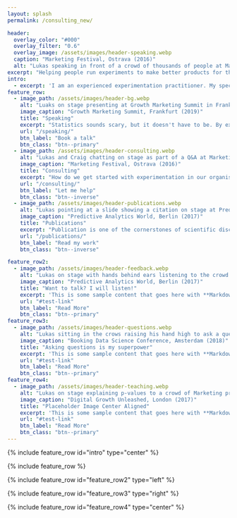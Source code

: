 ```yaml
---
layout: splash
permalink: /consulting_new/

header:
  overlay_color: "#000"
  overlay_filter: "0.6"
  overlay_image: /assets/images/header-speaking.webp
  caption: "Marketing Festival, Ostrava (2016)"
  alt: "Lukas speaking in front of a crowd of thousands of people at Marketing Festival in Ostrava, 2016."
excerpt: "Helping people run experiments to make better products for their customers. I explain science using historical narratives and teach statistics through storytelling."
intro: 
  - excerpt: 'I am an experienced experimentation practitioner. My specialty is designing and building the infrastructure and processes required to start and scale A/B testing to drive business growth.'
feature_row:
  - image_path: /assets/images/header-bg.webp
    alt: "Luaks on stage presenting at Growth Marketing Summit in Frankfurt, 2019"
    image_caption: "Growth Marketing Summit, Frankfurt (2019)"
    title: "Speaking"
    excerpt: "Statistics sounds scary, but it doesn't have to be. By explaining statistical concepts through compelling stories and concrete examples, I make statistics accessible for any audience. Through practical examples and live simulations, I help audiences understand how data can be used to gain valuable insights and support key business decisions."
    url: "/speaking/"
    btn_label: "Book a talk"
    btn_class: "btn--primary"
  - image_path: /assets/images/header-consulting.webp
    alt: "Lukas and Craig chatting on stage as part of a Q&A at Marketing Festival in Ostrava, 2016."
    image_caption: "Marketing Festival, Ostrava (2016)"
    title: "Consulting"
    excerpt: "How do we get started with experimentation in our organisation? How can we scale up A/B testing and increase the maturity of our experimentation program? In short but impactful consultation sessions I help clients avoid common pitfalls and ensure that experimentation takes the right place in their company culture."
    url: "/consulting/"
    btn_label: "Let me help"
    btn_class: "btn--inverse"
  - image_path: /assets/images/header-publications.webp
    alt: "Lukas pointing at a slide showing a citation on stage at Predictive Analytics World in Berlin, 2017."
    image_caption: "Predictive Analytics World, Berlin (2017)"
    title: "Publications"
    excerpt: "Publication is one of the cornerstones of scientific discovery. Writing and sharing is an important part of my contribution to the field of A/B testing. I have co-authored multiple influential academic papers on the topic of online experimentation. A selection of my published work is availabe here. There are also blog posts and videos."
    url: "/publications/"
    btn_label: "Read my work"
    btn_class: "btn--inverse"

feature_row2:
  - image_path: /assets/images/header-feedback.webp
    alt: "Lukas on stage with hands behind ears listening to the crowd at Predictive Analytics World in Berlin, 2017."
    image_caption: "Predictive Analytics World, Berlin (2017)"
    title: "Want to talk? I will listen!"
    excerpt: 'This is some sample content that goes here with **Markdown** formatting. Left aligned with `type="left"`'
    url: "#test-link"
    btn_label: "Read More"
    btn_class: "btn--primary"
feature_row3:
  - image_path: /assets/images/header-questions.webp
    alt: "Lukas sitting in the crows raising his hand high to ask a question at a Booking Data Science Conference in Amsterdam, 2018."
    image_caption: "Booking Data Science Conference, Amsterdam (2018)"
    title: "Asking questions is my superpower"
    excerpt: 'This is some sample content that goes here with **Markdown** formatting. Right aligned with `type="right"`'
    url: "#test-link"
    btn_label: "Read More"
    btn_class: "btn--primary"
feature_row4:
  - image_path: /assets/images/header-teaching.webp
    alt: "Lukas on stage explaining p-values to a crowd of Marketing professionals at Digital Growth Unleashed in London, 2017."
    image_caption: "Digital Growth Unleashed, London (2017)"
    title: "Placeholder Image Center Aligned"
    excerpt: 'This is some sample content that goes here with **Markdown** formatting. Centered with `type="center"`'
    url: "#test-link"
    btn_label: "Read More"
    btn_class: "btn--primary"
---
```


{% include feature_row id="intro" type="center" %}

{% include feature_row %}

{% include feature_row id="feature_row2" type="left" %}

{% include feature_row id="feature_row3" type="right" %}

{% include feature_row id="feature_row4" type="center" %}
